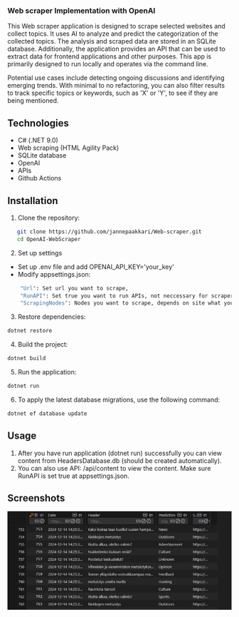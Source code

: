 
### Web scraper Implementation with OpenAI

This Web scraper application is designed to scrape selected websites and collect topics. It uses AI to analyze and predict the categorization of the collected topics. The analysis and scraped data are stored in an SQLite database. Additionally, the application provides an API that can be used to extract data for frontend applications and other purposes. This app is primarily designed to run locally and operates via the command line.

Potential use cases include detecting ongoing discussions and identifying emerging trends. With minimal to no refactoring, you can also filter results to track specific topics or keywords, such as 'X' or 'Y', to see if they are being mentioned.

## Technologies
- C# (.NET 9.0)
- Web scraping (HTML Agility Pack)
- SQLite database
- OpenAI
- APIs
- Github Actions

## Installation

1. Clone the repository:
```bash
   git clone https://github.com/jannepaakkari/Web-scraper.git
   cd OpenAI-WebScraper
```

2. Set up settings
- Set up .env file and add OPENAI_API_KEY='your_key'
- Modify appsettings.json:
```bash
    "Url": Set url you want to scrape,
    "RunAPI": Set true you want to run APIs, not neccessary for scraper itself,
    "ScrapingNodes": Nodes you want to scrape, depends on site what you should add here, by default we scrape headers,
```

3. Restore dependencies:
```bash
dotnet restore
```

4. Build the project:
```bash
dotnet build
```

5. Run the application:
```bash
dotnet run
```

6. To apply the latest database migrations, use the following command:
```bash
dotnet ef database update
```

## Usage

1. After you have run application (dotnet run) successfully you can view content from HeadersDatabase.db (should be created automatically).
2. You can also use API: /api/content to view the content. Make sure RunAPI is set true at appsettings.json.

## Screenshots
![Small example of scraped content](screenshots/webscraper0.png)